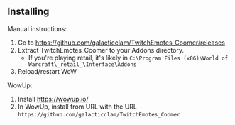 ## Installing

Manual instructions:

1. Go to https://github.com/galacticclam/TwitchEmotes_Coomer/releases
1. Extract TwitchEmotes_Coomer to your Addons directory.
    * If you're playing retail, it's likely in `C:\Program Files (x86)\World of Warcraft\_retail_\Interface\Addons`
1. Reload/restart WoW

WowUp:

1. Install https://wowup.io/
1. In WowUp, install from URL with the URL `https://github.com/galacticclam/TwitchEmotes_Coomer`
